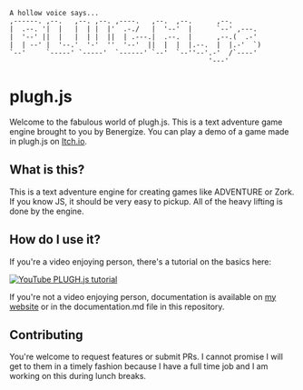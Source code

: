 ```
A hollow voice says...                                                     
,------. ,--.   ,--. ,--. ,----.   ,--.  ,--.      ,--.        
|  .--. '|  |   |  | |  |'  .-./   |  '--'  |      `--' ,---.  
|  '--' ||  |   |  | |  ||  | .---.|  .--.  |      ,--.(  .-'  
|  | --' |  '--.'  '-'  ''  '--'  ||  |  |  |.--.  |  |.-'  `) 
`--'     `-----' `-----'  `------' `--'  `--''--'.-'  /`----'  
                                                 '---'         
```
                                                 
# plugh.js

Welcome to the fabulous world of plugh.js. This is a text adventure game engine brought to you by Benergize. You can play a demo of a game made in plugh.js on [Itch.io](https://benergize.itch.io/desrosiers-discovery).

## What is this?

This is a text adventure engine for creating games like ADVENTURE or Zork. If you know JS, it should be very easy to pickup. All of the heavy lifting is done by the engine.

## How do I use it?

If you're a video enjoying person, there's a tutorial on the basics here:

[![YouTube PLUGH.js tutorial](https://img.youtube.com/vi/P5iDfJqoGMA/0.jpg?1)](https://www.youtube.com/watch?v=[YOUTUBE_VIDEO_ID_HERE](https://www.youtube.com/watch?v=P5iDfJqoGMA))

If you're not a video enjoying person, documentation is available on [my website](https://benergize.com/software/plugh/) or in the documentation.md file in this repository. 

## Contributing

You're welcome to request features or submit PRs. I cannot promise I will get to them in a timely fashion because I have a full time job and I am working on this during lunch breaks.
